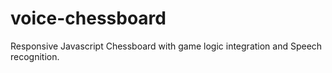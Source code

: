 # voice-chessboard
Responsive Javascript Chessboard with game logic integration and Speech recognition.
